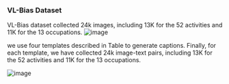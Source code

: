 ### VL-Bias Dataset


VL-Bias dataset collected 24k images, including 13K for the 52 activities and 11K for the 13 occupations.
![image](https://user-images.githubusercontent.com/103436137/162957372-0093208f-2fc8-4bdb-afa2-4af68f26b9bf.png)

we use four templates described in Table to generate captions. Finally, for each template, we have collected 24k image-text pairs, including 13K for the 52 activities and 11K for the 13 occupations.

![image](https://user-images.githubusercontent.com/103436137/162957343-cd7c9e2d-21f5-4506-af64-949fefe3285f.png)



